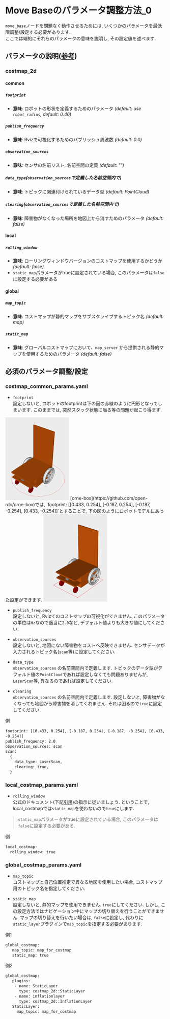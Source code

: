 # Move Baseのパラメータ調整方法_0
`move_base`ノードを問題なく動作させるためには, いくつかのパラメータを最低限調整/設定する必要があります.  
ここでは端的にそれらのパラメータの意味を説明し, その設定値を述べます. 

## パラメータの説明([参考](http://wiki.ros.org/costmap_2d))
### costmap_2d
#### common
##### `footprint`
- **意味**: ロボットの形状を定義するためのパラメータ *(default: use `robot_radius`, default: 0.46)*
##### `publish_frequency`
- **意味**: Rvizで可視化するためのパブリッシュ周波数 *(default: 0.0)*
##### `observation_sources`
- **意味**: センサの名前リスト, 名前空間の定義 *(default: "")*
##### `data_type`(`observation_sources`で定義した名前空間内で)
- **意味**: トピックに関連付けられているデータ型 *(default: PointCloud)*
##### `clearing`(`observation_sources`で定義した名前空間内で)
- **意味**: 障害物がなくなった場所を地図上から消すためのパラメータ *(default: false)*
#### local
##### `rolling_window`
- **意味**: ローリングウィンドウバージョンのコストマップを使用するかどうか *(default: false)*
- `static_map`パラメータがtrueに設定されている場合, このパラメータは`false`に設定する必要がある
#### global
##### `map_topic`
- **意味**: コストマップが静的マップをサブスクライブするトピック名 *(default: map)*
##### `static_map`
- **意味**: グローバルコストマップにおいて、`map_server` から提供される静的マップを使用するためのパラメータ *(default: false)*

## 必須のパラメータ調整/設定
### costmap_common_params.yaml
- `footprint`  
設定しないと, ロボットのfootprintは下の図の赤線のように円形となってしまいます. このままでは, 突然スタック状態に陥る等の問題が起こり得ます.  
<img src="images/default_foopri.png" width="200">  
[orne-box](https://github.com/open-rdc/orne-box)では, `footprint: [[0.433, 0.254], [-0.187, 0.254], [-0.187, -0.254], [0.433, -0.254]]`とすることで, 下の図のようにロボットモデルにあった設定ができます.   
<img src="images/box1_foopri2.png" width="200">   

- `publish_frequency`  
設定しないと, Rvizでのコストマップの可視化ができません. このパラメータの単位は`Hz`なので適当に`2.0`など, デフォルト値よりも大きな値にしてください. 

- `observation_sources`  
設定しないと, 地図にない障害物をコストへ反映できません. センサデータが入力されるトピック名(`scan`等)に設定してください.  
- `data_type`  
`observation_sources` の名前空間内で定義します. トピックのデータ型がデフォルト値の`PointCloud`であれば設定しなくても問題ありませんが, `LaserScan`等, 異なるのであれば設定してください.  
- `clearing`  
`observation_sources` の名前空間内で定義します. 設定しないと, 障害物がなくなっても地図から障害物を消してくれません. それは困るので`true`に設定してください.  

例
```
footprint: [[0.433, 0.254], [-0.187, 0.254], [-0.187, -0.254], [0.433, -0.254]]
publish_frequency: 2.0
observation_sources: scan
scan: 
  {
    data_type: LaserScan,     
    clearing: true,   
  }

```
### local_costmap_params.yaml
- `rolling_window`  
公式のドキュメント(下記[引用](https://robo-marc.github.io/navigation_documents/costmap_2d.html#costmap2d-static-map-layer))の指示に従いましょう. ということで, local_costmapでは`static_map`を使わないので`true`にします.  
> `static_map`パラメータがtrueに設定されている場合, このパラメータは`false`に設定する必要がある.  

例
```
local_costmap:       
  rolling_window: true   
```


### global_costmap_params.yaml
- `map_topic`  
コストマップと自己位置推定で異なる地図を使用したい場合, コストマップ用のトピック名を指定してください. 

- `static_map`  
設定しないと, 静的マップを使用できません. `true`にしてください. しかし, この設定方法ではナビゲーション中にマップの切り替えを行うことができません. マップの切り替えを行いたい場合は, `false`に設定し, 代わりに`static_layer`プラグインで`map_topic`を指定する必要があります.  

例1
```
global_costmap:
   map_topic: map_for_costmap 
   static_map: true 
```  


例2  
```
global_costmap:
   plugins:
    - name: StaticLayer
      type: costmap_2d::StaticLayer
    - name: inflationlayer
      type: costmap_2d::InflationLayer
   StaticLayer: 
     map_topic: map_for_costmap
```